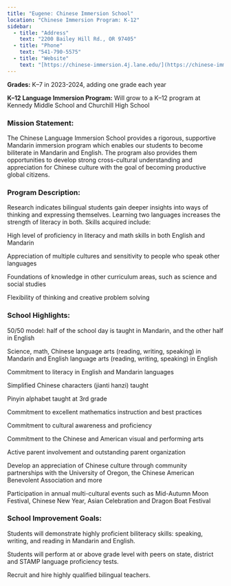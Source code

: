 ```yaml
---
title: "Eugene: Chinese Immersion School"
location: "Chinese Immersion Program: K-12"
sidebar:
  - title: "Address"
    text: "2200 Bailey Hill Rd., OR 97405"
  - title: "Phone"
    text: "541-790-5575"
  - title: "Website"
    text: "[https://chinese-immersion.4j.lane.edu/](https://chinese-immersion.4j.lane.edu/)"
---
```


**Grades:** K–7 in 2023-2024, adding one grade each year

**K–12 Language Immersion Program:** Will grow to a K–12 program at Kennedy Middle School and Churchill High School

### Mission Statement:

The Chinese Language Immersion School provides a rigorous, supportive Mandarin immersion program which enables our students to become biliterate in Mandarin and English. The program also provides them opportunities to develop strong cross-cultural understanding and appreciation for Chinese culture with the goal of becoming productive global citizens.

### Program Description:

Research indicates bilingual students gain deeper insights into ways of thinking and expressing themselves. Learning two languages increases the strength of literacy in both. Skills acquired include:

High level of proficiency in literacy and math skills in both English and Mandarin

Appreciation of multiple cultures and sensitivity to people who speak other languages

Foundations of knowledge in other curriculum areas, such as science and social studies

Flexibility of thinking and creative problem solving

### School Highlights:

50/50 model: half of the school day is taught in Mandarin, and the other half in English

Science, math, Chinese language arts (reading, writing, speaking) in Mandarin and English language arts (reading, writing, speaking) in English

Commitment to literacy in English and Mandarin languages

Simplified Chinese characters (jianti hanzi) taught

Pinyin alphabet taught at 3rd grade

Commitment to excellent mathematics instruction and best practices

Commitment to cultural awareness and proficiency

Commitment to the Chinese and American visual and performing arts

Active parent involvement and outstanding parent organization

Develop an appreciation of Chinese culture through community partnerships with the University of Oregon, the Chinese American Benevolent Association
and more

Participation in annual multi-cultural events such as Mid-Autumn Moon Festival, Chinese New Year, Asian Celebration and Dragon Boat Festival

### School Improvement Goals:

Students will demonstrate highly proficient biliteracy skills: speaking, writing, and reading in Mandarin and English.

Students will perform at or above grade level with peers on state, district and STAMP language proficiency tests.

Recruit and hire highly qualified bilingual teachers.
